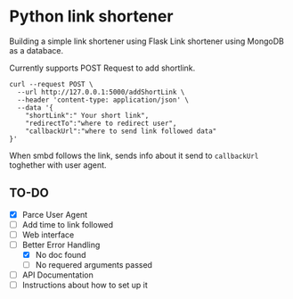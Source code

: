 # Python link shortener
Building a simple link shortener using Flask
Link shortener using MongoDB as a databace. 

Currently supports POST Request to add shortlink. 
```
curl --request POST \
  --url http://127.0.0.1:5000/addShortLink \
  --header 'content-type: application/json' \
  --data '{
	"shortLink":" Your short link",
	"redirectTo":"where to redirect user",
    "callbackUrl":"where to send link followed data"
}'
```
When smbd follows the link, sends info about it send to ```callbackUrl``` toghether with user agent.

## TO-DO
- [x] Parce User Agent
- [ ] Add time to link followed
- [ ] Web interface
- [ ] Better Error Handling
  - [x] No doc found
  - [ ] No requered arguments passed 
- [ ] API Documentation
- [ ] Instructions about how to set up it